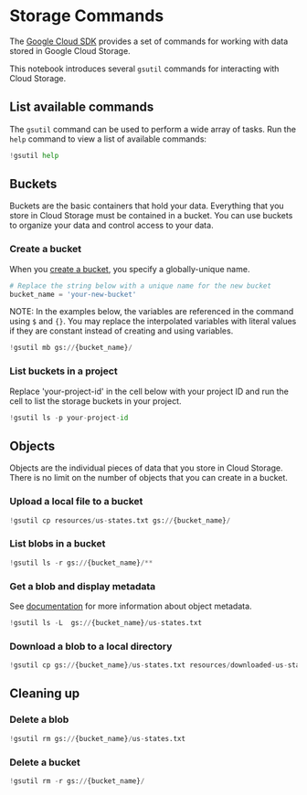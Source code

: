 
# Storage Commands

The [Google Cloud SDK](https://cloud-dot-devsite.googleplex.com/sdk/docs/) provides a set of commands for working with data stored in Google Cloud Storage.

This notebook introduces several `gsutil` commands for interacting with Cloud Storage.

## List available commands

The `gsutil` command can be used to perform a wide array of tasks. Run the `help` command to view a list of available commands:


```python
!gsutil help
```

## Buckets

Buckets are the basic containers that hold your data. Everything that you
store in Cloud Storage must be contained in a bucket. You can use buckets to
organize your data and control access to your data.

### Create a bucket

When you [create a bucket](https://cloud.google.com/storage/docs/creating-buckets),
you specify a globally-unique name.


```python
# Replace the string below with a unique name for the new bucket
bucket_name = 'your-new-bucket'
```

NOTE: In the examples below, the variables are referenced in the command using `$` and `{}`. You may replace the interpolated variables with literal values if they are constant instead of creating and using variables.


```python
!gsutil mb gs://{bucket_name}/
```

### List buckets in a project

Replace 'your-project-id' in the cell below with your project ID and run the cell to list the storage buckets in your project.


```python
!gsutil ls -p your-project-id
```

## Objects

Objects are the individual pieces of data that you store in Cloud Storage.
There is no limit on the number of objects that you can create in a bucket.

### Upload a local file to a bucket


```python
!gsutil cp resources/us-states.txt gs://{bucket_name}/
```

### List blobs in a bucket


```python
!gsutil ls -r gs://{bucket_name}/**
```

### Get a blob and display metadata
See [documentation](https://cloud.google.com/storage/docs/viewing-editing-metadata) for more information about object metadata.


```python
!gsutil ls -L  gs://{bucket_name}/us-states.txt
```

### Download a blob to a local directory


```python
!gsutil cp gs://{bucket_name}/us-states.txt resources/downloaded-us-states.txt
```

## Cleaning up

### Delete a blob


```python
!gsutil rm gs://{bucket_name}/us-states.txt
```

### Delete a bucket


```python
!gsutil rm -r gs://{bucket_name}/
```
